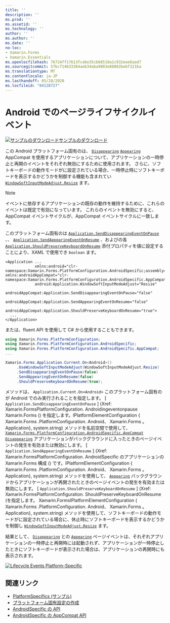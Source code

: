 ```yaml
---
title: ''
description: ''
ms.prod: ''
ms.assetid: ''
ms.technology: ''
author: ''
ms.author: ''
ms.date: ''
no-loc:
- Xamarin.Forms
- Xamarin.Essentials
ms.openlocfilehash: 76724ff17613fcebe35cb68518a1c932eee8aad7
ms.sourcegitcommit: 57bc714633364aeb34aba9803e88802bebf321ba
ms.translationtype: MT
ms.contentlocale: ja-JP
ms.lasthandoff: 05/28/2020
ms.locfileid: "84128727"
---
```

# <a name="page-lifecycle-events-on-android"></a>Android でのページライフサイクルイベント

[![サンプルのダウンロード](~/media/shared/download.png)サンプルのダウンロード](https://docs.microsoft.com/samples/xamarin/xamarin-forms-samples/userinterface-platformspecifics)

この Android プラットフォーム固有のは、 [`Disappearing`](xref:Xamarin.Forms.Page.Appearing) [`Appearing`](xref:Xamarin.Forms.Page.Appearing) AppCompat を使用するアプリケーションについて、アプリケーションの一時停止と再開のイベントをそれぞれ無効にするために使用されます。 さらに、ソフトキーボードの動作モードがに設定されている場合、一時停止時にソフトキーボードを表示するかどうかを制御する機能も含まれてい [`WindowSoftInputModeAdjust.Resize`](xref:Xamarin.Forms.PlatformConfiguration.AndroidSpecific.WindowSoftInputModeAdjust.Resize) ます。

> [!NOTE]
> イベントに依存するアプリケーションの既存の動作を維持するために、これらのイベントは既定で有効になっています。 これらのイベントを無効にすると、AppCompat イベントサイクルが、AppCompat イベントサイクルに一致します。

このプラットフォーム固有のは [`Application.SendDisappearingEventOnPause`](xref:Xamarin.Forms.PlatformConfiguration.AndroidSpecific.AppCompat.Application.SendDisappearingEventOnPauseProperty) 、、 [`Application.SendAppearingEventOnResume`](xref:Xamarin.Forms.PlatformConfiguration.AndroidSpecific.AppCompat.Application.SendAppearingEventOnResumeProperty) 、およびの各 [`Application.ShouldPreserveKeyboardOnResume`](xref:Xamarin.Forms.PlatformConfiguration.AndroidSpecific.AppCompat.Application.ShouldPreserveKeyboardOnResumeProperty) 添付プロパティを値に設定することにより、XAML で使用でき `boolean` ます。

```xaml
<Application ...
             xmlns:android="clr-namespace:Xamarin.Forms.PlatformConfiguration.AndroidSpecific;assembly=Xamarin.Forms.Core"             xmlns:androidAppCompat="clr-namespace:Xamarin.Forms.PlatformConfiguration.AndroidSpecific.AppCompat;assembly=Xamarin.Forms.Core"
             android:Application.WindowSoftInputModeAdjust="Resize"
             androidAppCompat:Application.SendDisappearingEventOnPause="false"
             androidAppCompat:Application.SendAppearingEventOnResume="false"
             androidAppCompat:Application.ShouldPreserveKeyboardOnResume="true">
  ...
</Application>
```

または、fluent API を使用して C# から使用することもできます。

```csharp
using Xamarin.Forms.PlatformConfiguration;
using Xamarin.Forms.PlatformConfiguration.AndroidSpecific;
using Xamarin.Forms.PlatformConfiguration.AndroidSpecific.AppCompat;
...

Xamarin.Forms.Application.Current.On<Android>()
     .UseWindowSoftInputModeAdjust(WindowSoftInputModeAdjust.Resize)
     .SendDisappearingEventOnPause(false)
     .SendAppearingEventOnResume(false)
     .ShouldPreserveKeyboardOnResume(true);
```

メソッドは、 `Application.Current.On<Android>` このプラットフォーム固有のが Android でのみ実行されることを指定します。 [ `Application.SendDisappearingEventOnPause` ] (Xref: Xamarin.FormsPlatformConfiguration. Androidingeventonpause Xamarin.Forms () を指定します。IPlatformElementConfiguration { Xamarin.Forms .PlatformConfiguration. Android、 Xamarin.Forms 。Application}, system.string) メソッドを名前空間で使用して、 [`Xamarin.Forms.PlatformConfiguration.AndroidSpecific.AppCompat`](xref:Xamarin.Forms.PlatformConfiguration.AndroidSpecific.AppCompat) [`Disappearing`](xref:Xamarin.Forms.Page.Appearing) アプリケーションがバックグラウンドに入ったときのページイベントの発生を有効または無効にします。 [ `Application.SendAppearingEventOnResume` ] (Xref: Xamarin.FormsPlatformConfiguration. AndroidSpecific のアプリケーションの Xamarin.Forms 構成 () です。IPlatformElementConfiguration { Xamarin.Forms .PlatformConfiguration. Android、 Xamarin.Forms 。Application}, system.string) メソッドを使用して、 [`Appearing`](xref:Xamarin.Forms.Page.Appearing) バックグラウンドからアプリケーションが再開されたときのページイベントの発生を有効または無効にします。 [ `Application.ShouldPreserveKeyboardOnResume` ] (Xref: Xamarin.FormsPlatformConfiguration. ShouldPreserveKeyboardOnResume (を指定します。 Xamarin.FormsIPlatformElementConfiguration { Xamarin.Forms .PlatformConfiguration. Android、 Xamarin.Forms 。Application}, system.string) メソッドを使用して、ソフトキーボードの動作モードがに設定されている場合に、休止時にソフトキーボードを表示するかどうかを制御し [`WindowSoftInputModeAdjust.Resize`](xref:Xamarin.Forms.PlatformConfiguration.AndroidSpecific.WindowSoftInputModeAdjust.Resize) ます。

結果として、 [`Disappearing`](xref:Xamarin.Forms.Page.Appearing) との [`Appearing`](xref:Xamarin.Forms.Page.Appearing) ページイベントは、それぞれアプリケーションの一時停止と再開時には起動されず、アプリケーションが一時停止したときにソフトキーボードが表示された場合は、アプリケーションの再開時にも表示されます。

[![](page-lifecycle-events-images/keyboard-on-resume.png "Lifecycle Events Platform-Specific")](page-lifecycle-events-images/keyboard-on-resume-large.png#lightbox "Lifecycle Events Platform-Specific")

## <a name="related-links"></a>関連リンク

- [PlatformSpecifics (サンプル)](https://docs.microsoft.com/samples/xamarin/xamarin-forms-samples/userinterface-platformspecifics)
- [プラットフォーム固有設定の作成](~/xamarin-forms/platform/platform-specifics/index.md#creating-platform-specifics)
- [AndroidSpecific の API](xref:Xamarin.Forms.PlatformConfiguration.AndroidSpecific)
- [AndroidSpecific の AppCompat API](xref:Xamarin.Forms.PlatformConfiguration.AndroidSpecific.AppCompat)
